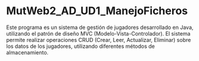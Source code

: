 # MutWeb2_AD_UD1_ManejoFicheros
Este programa es un sistema de gestión de jugadores desarrollado en Java, utilizando el patrón de diseño MVC (Modelo-Vista-Controlador). El sistema permite realizar operaciones CRUD (Crear, Leer, Actualizar, Eliminar) sobre los datos de los jugadores, utilizando diferentes métodos de almacenamiento.
